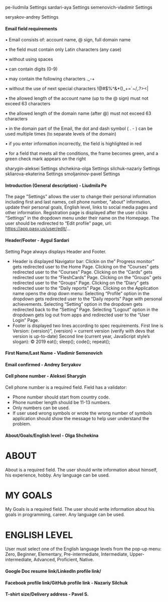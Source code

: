 pe-liudmila	Settings
sardari-aya	Settings
semenovich-vladimir	Settings

seryakov-andrey	Settings

#### Email field requirements

• Email consists of: account name, @ sign, full domain name

• the field must contain only Latin characters (any case)

• without using spaces

• can contain digits (0-9)

• may contain the following characters ._-+ 

• without the use of next special characters !@#$%^&*()_+=`~/\,.?><|

• the allowed length of the account name (up to the @ sign) must not exceed 63 characters

• the allowed length of the domain name (after @) must not exceed 63 characters

• in the domain part of the Email, the dot and dash symbol ( . - ) can be used multiple times 
(to separate levels of the domain)

• if you enter information incorrectly, the field is highlighted in red

• for a field that meets all the conditions, the frame becomes green, and a green check mark
 appears on the right

sharygin-aleksei	Settings
shchekina-olga	Settings
silchuk-nazariy	Settings
skliarova-ekaterina	Settings
smoljaninov-pavel	Settings
#### Introduction (General description) - Liudmila Pe
The page "Settings" allows the user to change their personal information including first and last names, 
cell phone number, "about" information, update their personal goals, English level, 
links to social media pages and other information. 
Registration page is displayed after the user clicks “Settings” in the dropdown menu under their name on the Homepage.
 The user should be redirected to “Edit profile” page, url: https://app.pasv.us/user/edit/...
 
#### Header/Footer -  Aygul Sardari
Setting Page always displays Header and Footer.  
 * Header is displayed Navigator bar:
Clickin on the” Progress monitor”  gets redirected user  to the Home Page.
Clicking on the “Courses” gets redirected user  to the “Courses” Page.
Clicking on the “Cards” gets redirected user  to the “FleshCards” Page.
Clicking on the “Groups” gets redirected user  to the “Groups”  Page.
Clicking on the “Diary” gets redirected user  to the  “Daily reports” Page.
Clicking on the Application name opens the drop down menu: 
Selecting “Profile” option in the dropdown gets redirected user  to the “Daily reports” Page with personal achievements. 
Selecting “Setting” option in the dropdown gets redirected back to the “Setting” Page. 
Selecting “Logout” option in the dropdown gets log out from apps and redirected user  to the “User Login” Page. 
 * Footer is displayed two lines according to spec requirements.
First line is Version: {version}”, {version} = current version (verify with devs that version is up-to-date)
Second line (current year, JavaScript style’s slogan): © 2019 eat(); sleep(); code(); repeat();

#### First Name/Last Name - Vladimir Semenovich
#### Email confirmed  -  Andrey Seryakov
#### Cell phone number - Aleksei Sharygin

Cell phone number is a required field. Field has a validator:
   * Phone number should start from country code. 
   * Phone number length should be 11-13 numbers. 
   * Only numbers can be used.
   * If user used wrong symbols or wrote the wrong number of symbols application should show the message to help user understand the problem.

#### About/Goals/English level - Olga Shchekina
# ABOUT
About is a required field.
The user should write information about himself, his experience, hobby. Any language can be used. 

# MY GOALS
My Goals  is a required field.
The user should write information about his goals in programming, career. Any language can be used. 

# ENGLISH LEVEL
User must select one of the English language levels from the pop-up menu: 
Zero, Beginner, Elementary, Pre-intermediate, Intermediate, Upper-intermediate, Advanced, Proficient, Native.

#### Google Doc resume link/LinkedIn profile link/
#### Facebook profile link/GitHub profile link - Nazariy Silchuk
#### T-shirt size/Delivery address - Pavel S.
